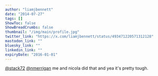 ```yaml
---
author: "liamjbennett"
date: "2014-07-27"
tags: []
ShowToc: false
ShowBreadCrumbs: false
thumbnail: "/img/main/profile.jpg"
twitter_link: "https://x.com/liamjbennett/status/493471220571312128"
mastodon_link: ""
bluesky_link: ""
linkedin_link: ""
expiryDate: "2016-01-01"
---
```


[@stack72](https://x.com/stack72) [@nmerrigan](https://x.com/nmerrigan) me and nicola did that and yea it's pretty tough.

